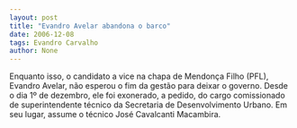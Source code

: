 ```yaml
---
layout: post
title: "Evandro Avelar abandona o barco"
date: 2006-12-08
tags: Evandro Carvalho
author: None
---
```

Enquanto isso, o candidato a vice na chapa de Mendonça Filho (PFL), Evandro Avelar, não esperou o fim da gestão para deixar o governo.
Desde o dia 1º de dezembro, ele foi exonerado, a pedido, do cargo comissionado de superintendente técnico da Secretaria de Desenvolvimento Urbano. 
Em seu lugar, assume o técnico José Cavalcanti Macambira. 